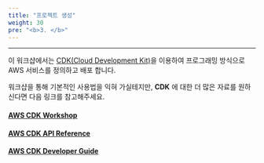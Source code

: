 ```yaml
---
title: "프로젝트 생성"
weight: 30
pre: "<b>3. </b>"
---
```


***
 
이 워크샵에서는 [CDK(Cloud Development Kit)](https://aws.amazon.com/ko/cdk)을 이용하여 프로그래밍 방식으로 AWS 서비스를 정의하고 배포 합니다.


워크샵을 통해 기본적인 사용법을 익혀 가실테지만, **CDK** 에 대한 더 많은 자료를 원하신다면 다음 링크를 참고해주세요.

#### [AWS CDK Workshop](https://cdkworkshop.com/)

#### [AWS CDK API Reference](https://docs.aws.amazon.com/cdk/api/latest/docs/aws-construct-library.html)

#### [AWS CDK Developer Guide](https://docs.aws.amazon.com/cdk/latest/guide/home.html)